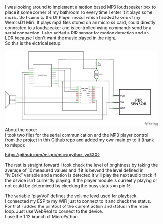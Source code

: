 I was looking around to implement a motion based MP3 loudspeaker box to place it some corner of my bathroom so every time I enter it it plays some music.
So I came to the DFPlayer modul which I added to one of my WemosD1 Mini.
It plays mp3 files stored on an micro sd card, could directly connected to a loudspeaker and is controlled using commands send by a serial connection.
I also added a PIR sensor for motion detection and an LDR because I don't want the music played in the night.<BR>
So this is the elctrical setup:<BR><BR>
![](https://github.com/Fiege/Micropython_MP3_Speaker/blob/master/MP3_Player_Schaltplan.png?raw=true)
  <BR>
About the code: <BR>
I took two files for the serial communication and the MP3 player control from the project in this Github repo and added my own main.py to it (thank to mlupo): <BR>

https://github.com/mlupo/micropython-yx5300
<BR><BR>
The rest is straight forward I took check the level of brightness by taking the average of 10 measured values and if it is beyond the level defined in “lvlDark”  variable and a motion is detected it will play the next audio track if the device isn’t currently playing. If the player module is currently playing or not could be determined by checking the busy status on pin 16.<BR><BR>
The variable “playVol” defines the volume level used for playback.<BR>
 I connected my ESP to my WiFi just to connect to it and check the status. For that I added the printout of the current action and status in the main loop. Just use WebRepl to connect to the device. <BR>
I use the 1.12 branch of MicroPython.

